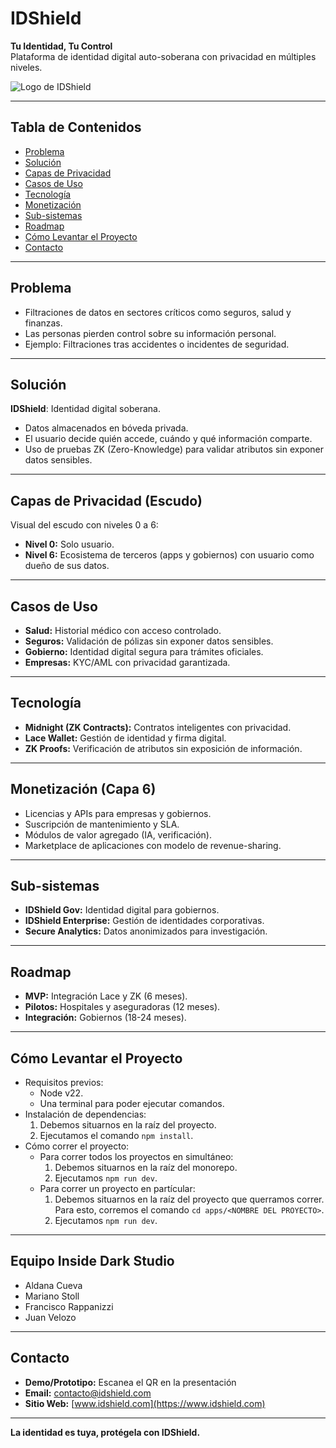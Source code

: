 # IDShield

**Tu Identidad, Tu Control**  
Plataforma de identidad digital auto-soberana con privacidad en múltiples niveles.

![Logo de IDShield](ruta/al/logo.png)

---

## Tabla de Contenidos

- [Problema](#problema)  
- [Solución](#solución)  
- [Capas de Privacidad](#capas-de-privacidad)  
- [Casos de Uso](#casos-de-uso)  
- [Tecnología](#tecnología)  
- [Monetización](#monetización)  
- [Sub-sistemas](#sub-sistemas)  
- [Roadmap](#roadmap)  
- [Cómo Levantar el Proyecto](#cómo-levantar-el-proyecto)  
- [Contacto](#contacto)  

---

## Problema

- Filtraciones de datos en sectores críticos como seguros, salud y finanzas.  
- Las personas pierden control sobre su información personal.  
- Ejemplo: Filtraciones tras accidentes o incidentes de seguridad.

---

## Solución

**IDShield**: Identidad digital soberana.  

- Datos almacenados en bóveda privada.  
- El usuario decide quién accede, cuándo y qué información comparte.  
- Uso de pruebas ZK (Zero-Knowledge) para validar atributos sin exponer datos sensibles.

---

## Capas de Privacidad (Escudo)

Visual del escudo con niveles 0 a 6:  

- **Nivel 0:** Solo usuario.  
- **Nivel 6:** Ecosistema de terceros (apps y gobiernos) con usuario como dueño de sus datos.

---

## Casos de Uso

- **Salud:** Historial médico con acceso controlado.  
- **Seguros:** Validación de pólizas sin exponer datos sensibles.  
- **Gobierno:** Identidad digital segura para trámites oficiales.  
- **Empresas:** KYC/AML con privacidad garantizada.

---

## Tecnología

- **Midnight (ZK Contracts):** Contratos inteligentes con privacidad.  
- **Lace Wallet:** Gestión de identidad y firma digital.  
- **ZK Proofs:** Verificación de atributos sin exposición de información.

---

## Monetización (Capa 6)

- Licencias y APIs para empresas y gobiernos.  
- Suscripción de mantenimiento y SLA.  
- Módulos de valor agregado (IA, verificación).  
- Marketplace de aplicaciones con modelo de revenue-sharing.

---

## Sub-sistemas

- **IDShield Gov:** Identidad digital para gobiernos.  
- **IDShield Enterprise:** Gestión de identidades corporativas.  
- **Secure Analytics:** Datos anonimizados para investigación.

---

## Roadmap

- **MVP:** Integración Lace y ZK (6 meses).  
- **Pilotos:** Hospitales y aseguradoras (12 meses).  
- **Integración:** Gobiernos (18-24 meses).

---

## Cómo Levantar el Proyecto

- Requisitos previos:
  - Node v22.
  - Una terminal para poder ejecutar comandos.
- Instalación de dependencias:
  1. Debemos situarnos en la raíz del proyecto.
  2.  Ejecutamos el comando `npm install`.
- Cómo correr el proyecto:
  - Para correr todos los proyectos en simultáneo:
    1. Debemos situarnos en la raíz del monorepo.
    2. Ejecutamos `npm run dev`.
  - Para correr un proyecto en partícular:
    1. Debemos situarnos en la raíz del proyecto que querramos correr. Para esto, corremos el comando `cd apps/<NOMBRE DEL PROYECTO>`.
    2. Ejecutamos `npm run dev`.

---

## Equipo Inside Dark Studio
- Aldana Cueva
- Mariano Stoll
- Francisco Rappanizzi
- Juan Velozo

---

## Contacto

- **Demo/Prototipo:** Escanea el QR en la presentación  
- **Email:** contacto@idshield.com  
- **Sitio Web:** [www.idshield.com](https://www.idshield.com)

---

**La identidad es tuya, protégela con IDShield.**
